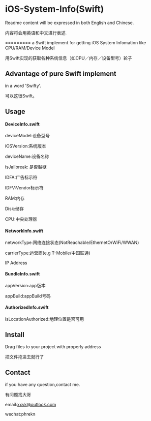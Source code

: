 # iOS-System-Info(Swift)

Readme content will be expressed in both English and Chinese.

内容将会用英语和中文进行表述.

=========
a Swift implement for getting iOS System Infomation like CPU/RAM/Device Model

用Swift实现的获取各种系统信息（如CPU／内存／设备型号）轮子

## Advantage of pure Swift implement

in a word 'Swifty'.

可以这很Swift。

## Usage

#### DeviceInfo.swift

deviceModel:设备型号

iOSVersion:系统版本

deviceName:设备名称

isJailbreak: 是否越狱

IDFA:广告标示符

IDFV:Vendor标示符

RAM:内存

Disk:储存

CPU:中央处理器

#### NetworkInfo.swift

networkType:网络连接状态(NotReachable/EthernetOrWiFi/WWAN)

carrierType:运营商(e.g T-Mobile/中国联通)

IP Address

#### BundleInfo.swift

appVersion:app版本

appBuild:appBuild号码

#### AuthorizedInfo.swift

isLocationAuthorized:地理位置是否可用


## Install

Drag files to your project with properly address

把文件拖进去就行了

## Contact
if you have any question,contact me.

有问题找大哥

email:xxvk@outlook.com

wechat:phrekn

